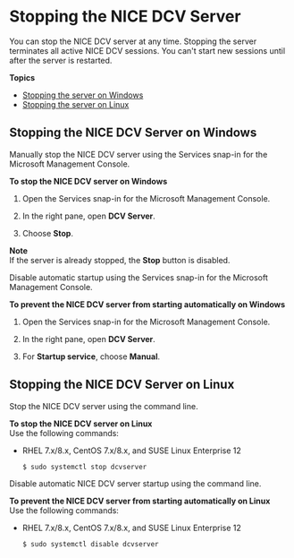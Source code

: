 # Stopping the NICE DCV Server<a name="manage-stop"></a>

You can stop the NICE DCV server at any time\. Stopping the server terminates all active NICE DCV sessions\. You can't start new sessions until after the server is restarted\.

**Topics**
+ [Stopping the server on Windows](#manage-stop-windows)
+ [Stopping the server on Linux](#manage-stop-linux)

## Stopping the NICE DCV Server on Windows<a name="manage-stop-windows"></a>

Manually stop the NICE DCV server using the Services snap\-in for the Microsoft Management Console\.

**To stop the NICE DCV server on Windows**

1. Open the Services snap\-in for the Microsoft Management Console\.

1. In the right pane, open **DCV Server**\.

1. Choose **Stop**\.

**Note**  
If the server is already stopped, the **Stop** button is disabled\.

Disable automatic startup using the Services snap\-in for the Microsoft Management Console\.

**To prevent the NICE DCV server from starting automatically on Windows**

1. Open the Services snap\-in for the Microsoft Management Console\.

1. In the right pane, open **DCV Server**\.

1. For **Startup service**, choose **Manual**\.

## Stopping the NICE DCV Server on Linux<a name="manage-stop-linux"></a>

Stop the NICE DCV server using the command line\.

**To stop the NICE DCV server on Linux**  
Use the following commands:
+ RHEL 7\.x/8\.x, CentOS 7\.x/8\.x, and SUSE Linux Enterprise 12 

  ```
  $ sudo systemctl stop dcvserver
  ```

Disable automatic NICE DCV server startup using the command line\.

**To prevent the NICE DCV server from starting automatically on Linux**  
Use the following commands:
+ RHEL 7\.x/8\.x, CentOS 7\.x/8\.x, and SUSE Linux Enterprise 12 

  ```
  $ sudo systemctl disable dcvserver
  ```